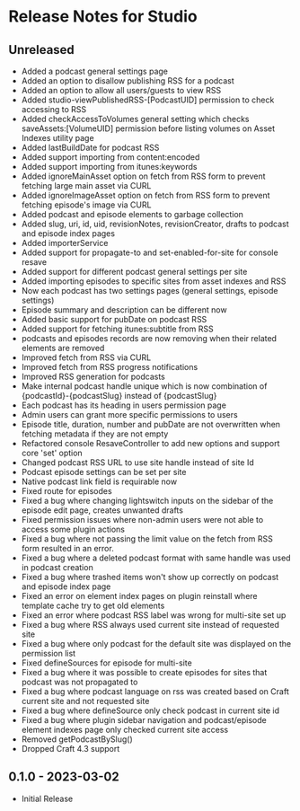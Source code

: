 # Release Notes for Studio

## Unreleased

- Added a podcast general settings page
- Added an option to disallow publishing RSS for a podcast
- Added an option to allow all users/guests to view RSS
- Added studio-viewPublishedRSS-[PodcastUID] permission to check accessing to RSS
- Added checkAccessToVolumes general setting which checks saveAssets:[VolumeUID] permission before listing volumes on Asset Indexes utility page
- Added lastBuildDate for podcast RSS
- Added support importing from content:encoded
- Added support importing from itunes:keywords
- Added ignoreMainAsset option on fetch from RSS form to prevent fetching large main asset via CURL
- Added ignoreImageAsset option on fetch from RSS form to prevent fetching episode's image via CURL
- Added podcast and episode elements to garbage collection
- Added slug, uri, id, uid, revisionNotes, revisionCreator, drafts to podcast and episode index pages
- Added importerService
- Added support for propagate-to and set-enabled-for-site for console resave
- Added support for different podcast general settings per site
- Added importing episodes to specific sites from asset indexes and RSS
- Now each podcast has two settings pages (general settings, episode settings)
- Episode summary and description can be different now
- Added basic support for pubDate on podcast RSS
- Added support for fetching itunes:subtitle from RSS
- podcasts and episodes records are now removing when their related elements are removed
- Improved fetch from RSS via CURL 
- Improved fetch from RSS progress notifications
- Improved RSS generation for podcasts
- Make internal podcast handle unique which is now combination of {podcastId}-{podcastSlug} instead of {podcastSlug}
- Each podcast has its heading in users permission page
- Admin users can grant more specific permissions to users
- Episode title, duration, number and pubDate are not overwritten when fetching metadata if they are not empty
- Refactored console ResaveController to add new options and support core 'set' option
- Changed podcast RSS URL to use site handle instead of site Id
- Podcast episode settings can be set per site
- Native podcast link field is requirable now
- Fixed route for episodes
- Fixed a bug where changing lightswitch inputs on the sidebar of the episode edit page, creates unwanted drafts
- Fixed permission issues where non-admin users were not able to access some plugin actions
- Fixed a bug where not passing the limit value on the fetch from RSS form resulted in an error.
- Fixed a bug where a deleted podcast format with same handle was used in podcast creation
- Fixed a bug where trashed items won't show up correctly on podcast and episode index page
- Fixed an error on element index pages on plugin reinstall where template cache try to get old elements
- Fixed an error where podcast RSS label was wrong for multi-site set up
- Fixed a bug where RSS always used current site instead of requested site
- Fixed a bug where only podcast for the default site was displayed on the permission list
- Fixed defineSources for episode for multi-site
- Fixed a bug where it was possible to create episodes for sites that podcast was not propagated to
- Fixed a bug where podcast language on rss was created based on Craft current site and not requested site
- Fixed a bug where defineSource only check podcast in current site id
- Fixed a bug where plugin sidebar navigation and podcast/episode element indexes page only checked current site access
- Removed getPodcastBySlug()
- Dropped Craft 4.3 support

## 0.1.0 - 2023-03-02

- Initial Release
